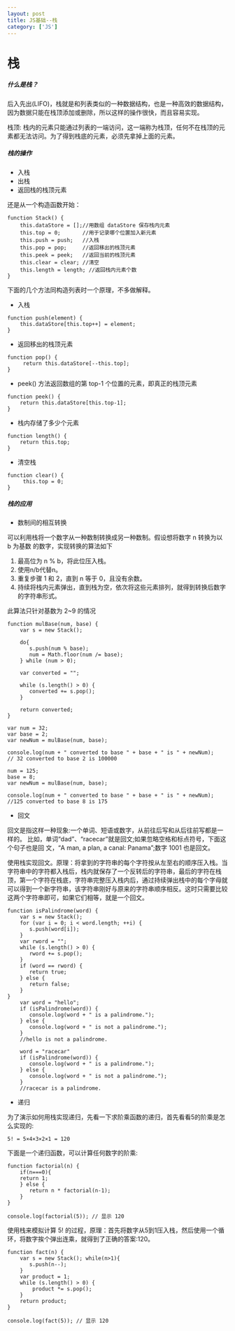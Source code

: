 ```yaml
---
layout: post
title: JS基础--栈 
category: ['JS'] 
---
```





# 栈 


##### 什么是栈？

后入先出(LIFO)，栈就是和列表类似的一种数据结构，也是一种高效的数据结构，因为数据只能在栈顶添加或删除，所以这样的操作很快，而且容易实现。


栈顶: 栈内的元素只能通过列表的一端访问，这一端称为栈顶，任何不在栈顶的元素都无法访问。为了得到栈底的元素，必须先拿掉上面的元素。



##### 栈的操作

* 入栈
* 出栈
* 返回栈的栈顶元素


还是从一个构造函数开始：

```
function Stack() {
    this.dataStore = [];//用数组 dataStore 保存栈内元素 
    this.top = 0;       //用于记录哪个位置加入新元素
    this.push = push;   //入栈
    this.pop = pop;     //返回移出的栈顶元素 
    this.peek = peek;   //返回当前的栈顶元素 
    this.clear = clear; //清空
    this.length = length; //返回栈内元素个数
}
```

下面的几个方法同构造列表时一个原理，不多做解释。

* 入栈 

```
function push(element) {
    this.dataStore[this.top++] = element;
}
```

* 返回移出的栈顶元素

```
function pop() {
     return this.dataStore[--this.top];
}
```

* peek() 方法返回数组的第 top-1 个位置的元素，即真正的栈顶元素

```
function peek() {
    return this.dataStore[this.top-1];
}
```


* 栈内存储了多少个元素 

```
function length() {
    return this.top;
}
```

* 清空栈 

```
function clear() {
     this.top = 0;
}
```
##### 栈的应用


* 数制间的相互转换

可以利用栈将一个数字从一种数制转换成另一种数制。假设想将数字 n 转换为以 b 为基数
的数字，实现转换的算法如下

1. 最高位为 n % b，将此位压入栈。
2. 使用n/b代替n。
3. 重复步骤 1 和 2，直到 n 等于 0，且没有余数。
4. 持续将栈内元素弹出，直到栈为空，依次将这些元素排列，就得到转换后数字的字符串形式。


此算法只针对基数为 2~9 的情况

```
function mulBase(num, base) {
    var s = new Stack();

    do{
       s.push(num % base);
       num = Math.floor(num /= base);
    } while (num > 0);

    var converted = "";

    while (s.length() > 0) {
       converted += s.pop();
    }

    return converted;
}

var num = 32;
var base = 2;
var newNum = mulBase(num, base);

console.log(num + " converted to base " + base + " is " + newNum);
// 32 converted to base 2 is 100000

num = 125;
base = 8;
var newNum = mulBase(num, base);

console.log(num + " converted to base " + base + " is " + newNum);
//125 converted to base 8 is 175
```



* 回文

回文是指这样一种现象:一个单词、短语或数字，从前往后写和从后往前写都是一样的。 比如，单词“dad”、“racecar”就是回文;如果忽略空格和标点符号，下面这个句子也是回 文，“A man, a plan, a canal: Panama”;数字 1001 也是回文。

使用栈实现回文。原理：将拿到的字符串的每个字符按从左至右的顺序压入栈。当字符串中的字符都入栈后，栈内就保存了一个反转后的字符串，最后的字符在栈顶，第一个字符在栈底，字符串完整压入栈内后，通过持续弹出栈中的每个字母就可以得到一个新字符串，该字符串刚好与原来的字符串顺序相反。这时只需要比较这两个字符串即可，如果它们相等，就是一个回文。

```
function isPalindrome(word) {
    var s = new Stack();
    for (var i = 0; i < word.length; ++i) {
       s.push(word[i]);
    }
    var rword = "";
    while (s.length() > 0) {
       rword += s.pop();
    }
    if (word == rword) {
       return true;
    } else {
       return false;
    }
}
    var word = "hello";
    if (isPalindrome(word)) {
       console.log(word + " is a palindrome.");
    } else {
       console.log(word + " is not a palindrome.");
    }
    //hello is not a palindrome.
    
    word = "racecar"
    if (isPalindrome(word)) {
       console.log(word + " is a palindrome.");
    } else {
       console.log(word + " is not a palindrome.");
    }
    //racecar is a palindrome.
```


* 递归


为了演示如何用栈实现递归，先看一下求阶乘函数的递归，首先看看5的阶乘是怎么实现的:

```
5! = 5×4×3×2×1 = 120
```

下面是一个递归函数，可以计算任何数字的阶乘:


```
function factorial(n) { 
    if(n===0){
	return 1; 
    } else {
       return n * factorial(n-1);
    } 
}

console.log(factorial(5)); // 显示 120 
```

使用栈来模拟计算 5! 的过程，原理：首先将数字从5到1压入栈，然后使用一个循环，将数字挨个弹出连乘，就得到了正确的答案:120。 

```
function fact(n) {
    var s = new Stack(); while(n>1){
       s.push(n--);
    }
    var product = 1;
    while (s.length() > 0) {
        product *= s.pop();
    }
    return product;
}

console.log(fact(5)); // 显示 120
```
